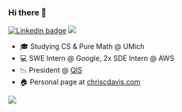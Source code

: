 ### Hi there 👋
[![Linkedin badge](https://img.shields.io/badge/LinkedIn-0077B5?style=social&logo=linkedin)](https://www.linkedin.com/in/chcdavis)
![](https://komarev.com/ghpvc/?username=chrsdavis&color=ff69b4)


- 🎓 Studying CS & Pure Math @ UMich
- 💻 SWE Intern @ Google, 2x SDE Intern @ AWS
- 📉 President @ [QIS](https://qisumich.com)
- 🏠 Personal page at [chriscdavis.com](https://chrsdavis.github.io)


![](https://github-readme-stats.vercel.app/api/top-langs/?username=chrsdavis&layout=compact&theme=highcontrast&count_private=true&langs_count=10&hide=jupyter%20notebook)
<!--
![Chris' GitHub stats](https://github-readme-stats.vercel.app/api?username=chrsdavis&show_icons=true&hide_rank=true&count_private=true&theme=highcontrast)
-->


<!--
**chrsdavis/chrsdavis** is a ✨ _special_ ✨ repository because its `README.md` (this file) appears on your GitHub profile.

Here are some ideas to get you started:

- 🔭 I’m currently working on ...
- 🌱 I’m currently learning ...
- 👯 I’m looking to collaborate on ...
- 🤔 I’m looking for help with ...
- 💬 Ask me about ...
- 📫 How to reach me: ...
- 😄 Pronouns: ...
- ⚡ Fun fact: ...
-->
